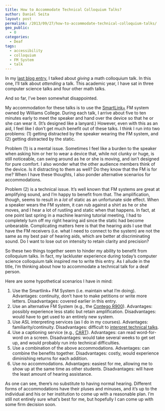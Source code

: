 ```yaml
---
title: How to Accommodate Technical Colloquium Talks?
author: Daniel Seita
layout: post
permalink: /2013/09/27/how-to-accommodate-technical-colloquium-talks/
geo_public:
  - 0
categories:
  - Deaf
tags:
  - accessibility
  - colloquium
  - FM System
  - talk
---
```

In my [last blog entry][1], I talked about *giving* a math colloquium talk. In this one, I&#8217;ll talk about *attending* a talk. This academic year, I have sat in three computer science talks and four other math talks.

And so far, I&#8217;ve been somewhat disappointed.

My accommodation for these talks is to use the [SmartLink+][2] FM system owned by Williams College. During each talk, I arrive about five to ten minutes early to meet the speaker and hand over the device so that he or she can wear it. (It&#8217;s designed like a lanyard.) However, even with this as an aid, I feel like I don&#8217;t get much benefit out of these talks. I think I run into two problems: (1) getting distracted by the speaker wearing the FM system, and (2) getting distracted by the static.

Problem (1) is a mental issue. Sometimes I feel like a burden to the speaker when asking him or her to wear a device that, while not clunky or huge, is still noticeable, can swing around as he or she is moving, and isn&#8217;t designed for pure comfort. I also wonder what the other audience members think of the device. Is it distracting to them as well? Do they know that the FM is for me? When I have these thoughts, I also ponder alternative scenarios for accommodations.

Problem (2) is a technical issue. It&#8217;s well known that FM systems are great at amplifying sound, and I&#8217;m happy to benefit from that. The amplification, though, seems to result in a *lot* of static as an unfortunate side effect. When a speaker wears the FM system, it can rub against a shirt as he or she moves, and I hear a lot of rustling and static when that happens. In fact, at one point last spring in a machine learning tutorial meeting, I had to completely turn off my right hearing aid since the static had become unbearable. Complicating matters here is that the hearing aids I use that have the FM receivers (i.e. what I need to connect to the system) are not the same as my best pair of hearing aids, which are better at discriminating sound. Do I want to lose out on intensity to retain clarity and precision?

So these two things together seem to hinder my ability to benefit from colloquium talks. In fact, my lackluster experience during today&#8217;s computer science colloquium talk inspired me to write this entry. As I allude in the title, I&#8217;m thinking about how to accommodate a technical talk for a deaf person.

Here are some hypothetical scenarios I have in mind:

  1. Use the Smartlink+ FM System (i.e. maintain what I&#8217;m doing). Advantages: continuity, don&#8217;t have to make petitions or write more letters. Disadvantages: covered earlier in this entry.
  2. Use an alternative FM System (e.g., the [Contego R900][3]). Advantages: possibly experience less static but retain amplification. Disadvantages: would have to get used to an entirely new system.
  3. Use ASL interpreting services (as I do in my courses). Advantages: familiarity/continuity. Disadvantages: difficult to [interpret technical talks][4].
  4. Use a captioning service (e.g., [CART][5]). Advantages: can read word-for-word on a screen. Disadvantages: would take several weeks to get set up, and would probably run into technical difficulties.
  5. Use a combination of the above accommodations. Advantages: can combine the benefits together. Disadvantages: costly, would experience diminishing returns for each addition.
  6. Use no accommodations. Advantages: easiest for me, allowing me to show up at the same time as other students. Disadvantages: will have the least amount of hearing assistance.

As one can see, there&#8217;s no substitute to having normal hearing. Different forms of accommodations have their pluses and minuses, and it&#8217;s up to the individual and his or her institution to come up with a reasonable plan. I&#8217;m still not entirely sure what&#8217;s best for me, but hopefully I can come up with some firm decision soon.

 [1]: http://seitad.wordpress.com/2013/09/17/my-williams-college-mathematics-colloquium-talk/
 [2]: http://www.phonak.com/com/b2c/en/products/fm/transmitters/smartlink_plus/overview.html
 [3]: http://seitad.wordpress.com/2013/06/08/first-thoughts-on-the-contego-r900-fm-system/
 [4]: http://seitad.wordpress.com/2012/02/04/technical-term-dilemma/
 [5]: http://www.captionfirst.com/CART